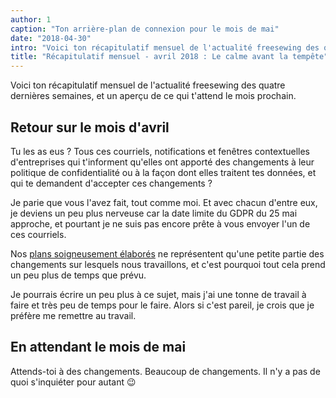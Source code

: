 ```yaml
---
author: 1
caption: "Ton arrière-plan de connexion pour le mois de mai"
date: "2018-04-30"
intro: "Voici ton récapitulatif mensuel de l'actualité freesewing des quatre dernières semaines, et un aperçu de ce qui t'attend le mois prochain."
title: "Récapitulatif mensuel - avril 2018 : Le calme avant la tempête"
---
```


Voici ton récapitulatif mensuel de l'actualité freesewing des quatre dernières semaines, et un aperçu de ce qui t'attend le mois prochain.

## Retour sur le mois d'avril

Tu les as eus ? Tous ces courriels, notifications et fenêtres contextuelles d'entreprises qui t'informent qu'elles ont apporté des changements à leur politique de confidentialité ou à la façon dont elles traitent tes données, et qui te demandent d'accepter ces changements ?

Je parie que vous l'avez fait, tout comme moi. Et avec chacun d'entre eux, je deviens un peu plus nerveuse car la date limite du GDPR du 25 mai approche, et pourtant je ne suis pas encore prête à vous envoyer l'un de ces courriels.

Nos [plans soigneusement élaborés](/blog/gdpr-plan/) ne représentent qu'une petite partie des changements sur lesquels nous travaillons, et c'est pourquoi tout cela prend un peu plus de temps que prévu.

Je pourrais écrire un peu plus à ce sujet, mais j'ai une tonne de travail à faire et très peu de temps pour le faire. Alors si c'est pareil, je crois que je préfère me remettre au travail.

## En attendant le mois de mai

Attends-toi à des changements. Beaucoup de changements. Il n'y a pas de quoi s'inquiéter pour autant 😉

